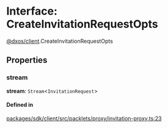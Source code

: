 # Interface: CreateInvitationRequestOpts

[@dxos/client](../modules/dxos_client.md).CreateInvitationRequestOpts

## Properties

### stream

 **stream**: `Stream`<`InvitationRequest`\>

#### Defined in

[packages/sdk/client/src/packlets/proxy/invitation-proxy.ts:23](https://github.com/dxos/dxos/blob/db8188dae/packages/sdk/client/src/packlets/proxy/invitation-proxy.ts#L23)
